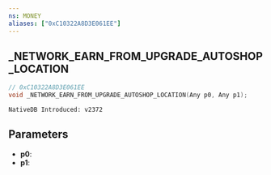 ```yaml
---
ns: MONEY
aliases: ["0xC10322A8D3E061EE"]
---
```

## _NETWORK_EARN_FROM_UPGRADE_AUTOSHOP_LOCATION

```c
// 0xC10322A8D3E061EE
void _NETWORK_EARN_FROM_UPGRADE_AUTOSHOP_LOCATION(Any p0, Any p1);
```

```
NativeDB Introduced: v2372
```

## Parameters
* **p0**:
* **p1**:
